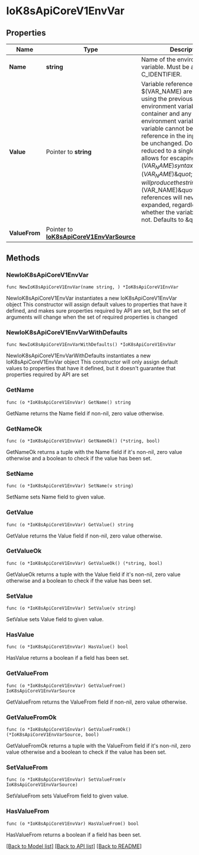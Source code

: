 # IoK8sApiCoreV1EnvVar

## Properties

Name | Type | Description | Notes
------------ | ------------- | ------------- | -------------
**Name** | **string** | Name of the environment variable. Must be a C_IDENTIFIER. | 
**Value** | Pointer to **string** | Variable references $(VAR_NAME) are expanded using the previously defined environment variables in the container and any service environment variables. If a variable cannot be resolved, the reference in the input string will be unchanged. Double $$ are reduced to a single $, which allows for escaping the $(VAR_NAME) syntax: i.e. \&quot;$$(VAR_NAME)\&quot; will produce the string literal \&quot;$(VAR_NAME)\&quot;. Escaped references will never be expanded, regardless of whether the variable exists or not. Defaults to \&quot;\&quot;. | [optional] 
**ValueFrom** | Pointer to [**IoK8sApiCoreV1EnvVarSource**](IoK8sApiCoreV1EnvVarSource.md) |  | [optional] 

## Methods

### NewIoK8sApiCoreV1EnvVar

`func NewIoK8sApiCoreV1EnvVar(name string, ) *IoK8sApiCoreV1EnvVar`

NewIoK8sApiCoreV1EnvVar instantiates a new IoK8sApiCoreV1EnvVar object
This constructor will assign default values to properties that have it defined,
and makes sure properties required by API are set, but the set of arguments
will change when the set of required properties is changed

### NewIoK8sApiCoreV1EnvVarWithDefaults

`func NewIoK8sApiCoreV1EnvVarWithDefaults() *IoK8sApiCoreV1EnvVar`

NewIoK8sApiCoreV1EnvVarWithDefaults instantiates a new IoK8sApiCoreV1EnvVar object
This constructor will only assign default values to properties that have it defined,
but it doesn't guarantee that properties required by API are set

### GetName

`func (o *IoK8sApiCoreV1EnvVar) GetName() string`

GetName returns the Name field if non-nil, zero value otherwise.

### GetNameOk

`func (o *IoK8sApiCoreV1EnvVar) GetNameOk() (*string, bool)`

GetNameOk returns a tuple with the Name field if it's non-nil, zero value otherwise
and a boolean to check if the value has been set.

### SetName

`func (o *IoK8sApiCoreV1EnvVar) SetName(v string)`

SetName sets Name field to given value.


### GetValue

`func (o *IoK8sApiCoreV1EnvVar) GetValue() string`

GetValue returns the Value field if non-nil, zero value otherwise.

### GetValueOk

`func (o *IoK8sApiCoreV1EnvVar) GetValueOk() (*string, bool)`

GetValueOk returns a tuple with the Value field if it's non-nil, zero value otherwise
and a boolean to check if the value has been set.

### SetValue

`func (o *IoK8sApiCoreV1EnvVar) SetValue(v string)`

SetValue sets Value field to given value.

### HasValue

`func (o *IoK8sApiCoreV1EnvVar) HasValue() bool`

HasValue returns a boolean if a field has been set.

### GetValueFrom

`func (o *IoK8sApiCoreV1EnvVar) GetValueFrom() IoK8sApiCoreV1EnvVarSource`

GetValueFrom returns the ValueFrom field if non-nil, zero value otherwise.

### GetValueFromOk

`func (o *IoK8sApiCoreV1EnvVar) GetValueFromOk() (*IoK8sApiCoreV1EnvVarSource, bool)`

GetValueFromOk returns a tuple with the ValueFrom field if it's non-nil, zero value otherwise
and a boolean to check if the value has been set.

### SetValueFrom

`func (o *IoK8sApiCoreV1EnvVar) SetValueFrom(v IoK8sApiCoreV1EnvVarSource)`

SetValueFrom sets ValueFrom field to given value.

### HasValueFrom

`func (o *IoK8sApiCoreV1EnvVar) HasValueFrom() bool`

HasValueFrom returns a boolean if a field has been set.


[[Back to Model list]](../README.md#documentation-for-models) [[Back to API list]](../README.md#documentation-for-api-endpoints) [[Back to README]](../README.md)


